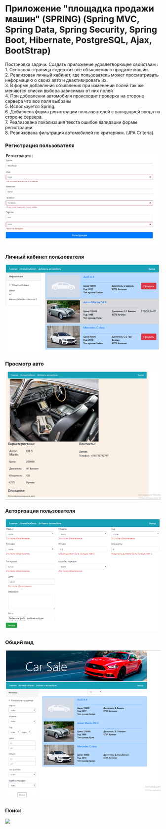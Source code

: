 # Приложение "площадка продажи машин" (SPRING) (Spring MVC, Spring Data, Spring Security, Spring Boot, Hibernate, PostgreSQL, Ajax, BootStrap)</h2>
Постановка задачи:
Cоздать приложение удовлетворющее свойствам :
<br>1. Основная страница содержит все объявления о продаже машин. 
<br>2. Реализован личный кабинет, где пользователь может просматривать информацию о своих авто
и деактивировать их.
<br>3. В форме добавления объявления при изменении полей так же меняются списки выбора зависимых от них полей
<br>4. При добовлении автомобиля происходит проверка на стороне сервера что все поля выбраны
<br>5. Используется Spring.
<br>6. Добавлена форма регистрации пользователей с валидацией ввода на стороне сервера.
<br>7. Реализована локализация текста ошибок валидации формы регистрации.
<br>8. Реализована фильтрация автомобилей по критериям. (JPA Criteria).
<h3>Регистрация пользователя</h3>
<img src="screenshot1.jpg">
<h3>Личный кабинет пользователя</h3>
<img src="screenshot2.png">
<h3>Просмотр авто</h3>
<img src="screenshot3.png">
<h3>Авторизация пользователя</h3>
<img src="screenshot4.png">
<h3>Общий вид</h3>
<img src="screenshot5.png">
<h3>Поиск</h3>
<img src="Screenshot6.jpg">